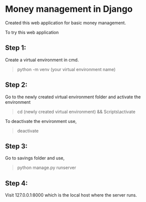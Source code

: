 # Money management in Django
Created this web application for basic money management.

To try this web application

## Step 1:
Create a virtual environment in cmd.
> python -m venv (your virtual environment name)

## Step 2:
Go to the newly created virtual environment folder and activate the environment
> cd (newly created virtual environment) && Scripts\activate

To deactivate the environment use,
> deactivate

## Step 3:
Go to savings folder and use,
> python manage.py runserver

## Step 4:
Visit 127.0.0.1:8000 which is the local host where the server runs.

